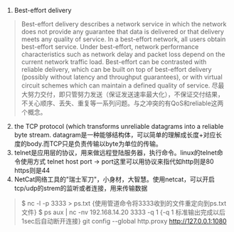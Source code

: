 1. Best-effort delivery
> Best-effort delivery describes a network service in which the network does not provide any guarantee that data is delivered or that delivery meets any quality of service. In a best-effort network, all users obtain best-effort service. Under best-effort, network performance characteristics such as network delay and packet loss depend on the current network traffic load.
Best-effort can be contrasted with reliable delivery, which can be built on top of best-effort delivery (possibly without latency and throughput guarantees), or with virtual circuit schemes which can maintain a defined quality of service.
尽最大努力交付，即只管努力发送（保证发送速率最大化），不保证交付结果，不关心顺序、丢失、重复等一系列问题。与之冲突的有QoS和reliable这两个概念。
2.  the TCP protocol (which transforms unreliable datagrams into a reliable byte stream. datagram是一种能够结构体，可以简单的理解成长度+对应长度的body.而TCP只是负责传输以byte为单位的传输。
3. telnet是应用层的协议，用来做远程登陆服务器，执行命令。linux的telnet命令使用方式 telnet host port -> port这里可以用协议来指代如http则是80 https则是44
4. NetCat网络工具的"瑞士军刀"，小身材，大智慧。使用netcat，可以开启tcp/udp的strem的监听或者连接，用来传输数据
> $ nc -l -p 3333 > ps.txt     {使用管道命令将3333收到的文件重定向到ps.txt文件}
> $ ps aux | nc -nv 192.168.14.20  3333 -q 1     {-q 1 标准输出完成以后1sec后自动断开连接}
git config --global http.proxy http://127.0.0.1:1080